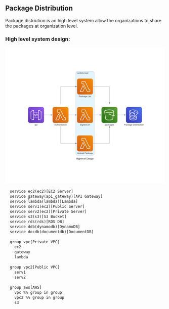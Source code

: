 ## Package Distribution
Package distriution is an high level system allow the organizations to share the packages at organization level.

### High level system design:
![High level](/img/highlevel_design.png)
```architecture
  service ec2(ec2)[EC2 Server]
  service gateway(api_gateway)[API Gateway]
  service lambda(lambda)[Lambda]
  service serv1(ec2)[Public Server]
  service serv2(ec2)[Private Server]
  service s3(s3)[S3 Bucket]
  service rds(rds)[RDS DB]
  service ddb(dynamodb)[DynamoDB]
  service docdb(documentdb)[DocumentDB]
  
  group vpc[Private VPC]
    ec2
    gateway
    lambda

  group vpc2[Public VPC]
    serv1
    serv2

  group aws[AWS]
    vpc %% group in group
    vpc2 %% group in group
    s3
```
